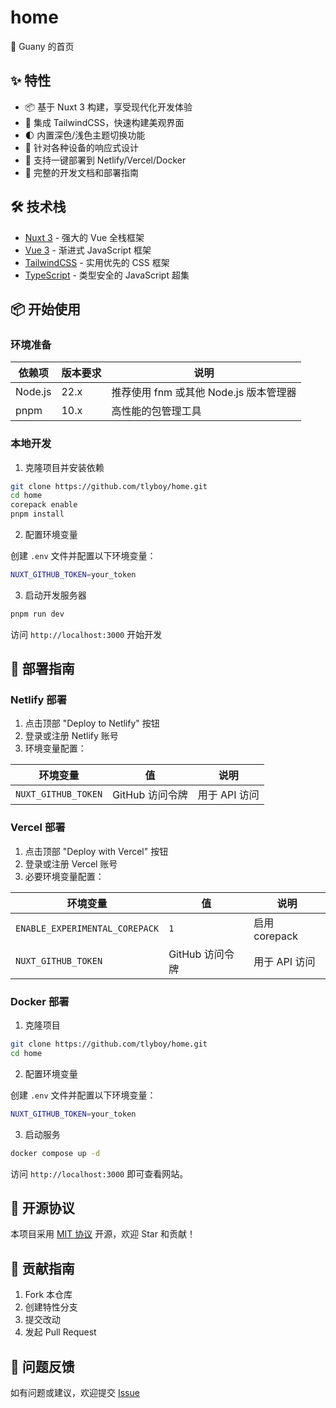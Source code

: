# home

🖖 Guany 的首页

## ✨ 特性

- 📦 基于 Nuxt 3 构建，享受现代化开发体验
- 🎨 集成 TailwindCSS，快速构建美观界面
- 🌓 内置深色/浅色主题切换功能
- 📱 针对各种设备的响应式设计
- 🚀 支持一键部署到 Netlify/Vercel/Docker
- 🔧 完整的开发文档和部署指南

## 🛠️ 技术栈

- [Nuxt 3](https://nuxt.com/) - 强大的 Vue 全栈框架
- [Vue 3](https://vuejs.org/) - 渐进式 JavaScript 框架
- [TailwindCSS](https://tailwindcss.com/) - 实用优先的 CSS 框架
- [TypeScript](https://www.typescriptlang.org/) - 类型安全的 JavaScript 超集

## 📦 开始使用

### 环境准备

| 依赖项  | 版本要求 | 说明                                   |
| ------- | -------- | -------------------------------------- |
| Node.js | 22.x     | 推荐使用 fnm 或其他 Node.js 版本管理器 |
| pnpm    | 10.x     | 高性能的包管理工具                     |

### 本地开发

1. 克隆项目并安装依赖

```sh
git clone https://github.com/tlyboy/home.git
cd home
corepack enable
pnpm install
```

2. 配置环境变量

创建 `.env` 文件并配置以下环境变量：

```sh
NUXT_GITHUB_TOKEN=your_token
```

3. 启动开发服务器

```sh
pnpm run dev
```

访问 `http://localhost:3000` 开始开发

## 🚀 部署指南

### Netlify 部署

1. 点击顶部 "Deploy to Netlify" 按钮
2. 登录或注册 Netlify 账号
3. 环境变量配置：

| 环境变量            | 值              | 说明          |
| ------------------- | --------------- | ------------- |
| `NUXT_GITHUB_TOKEN` | GitHub 访问令牌 | 用于 API 访问 |

### Vercel 部署

1. 点击顶部 "Deploy with Vercel" 按钮
2. 登录或注册 Vercel 账号
3. 必要环境变量配置：

| 环境变量                       | 值              | 说明          |
| ------------------------------ | --------------- | ------------- |
| `ENABLE_EXPERIMENTAL_COREPACK` | `1`             | 启用 corepack |
| `NUXT_GITHUB_TOKEN`            | GitHub 访问令牌 | 用于 API 访问 |

### Docker 部署

1. 克隆项目

```sh
git clone https://github.com/tlyboy/home.git
cd home

```

2. 配置环境变量

创建 `.env` 文件并配置以下环境变量：

```sh
NUXT_GITHUB_TOKEN=your_token
```

3. 启动服务

```sh
docker compose up -d
```

访问 `http://localhost:3000` 即可查看网站。

## 📄 开源协议

本项目采用 [MIT 协议](./LICENSE) 开源，欢迎 Star 和贡献！

## 🤝 贡献指南

1. Fork 本仓库
2. 创建特性分支
3. 提交改动
4. 发起 Pull Request

## 📮 问题反馈

如有问题或建议，欢迎提交 [Issue](https://github.com/tlyboy/home/issues)
